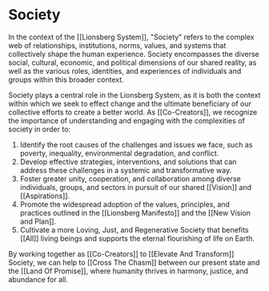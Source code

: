 # Society

In the context of the [[Lionsberg System]], "Society" refers to the complex web of relationships, institutions, norms, values, and systems that collectively shape the human experience. Society encompasses the diverse social, cultural, economic, and political dimensions of our shared reality, as well as the various roles, identities, and experiences of individuals and groups within this broader context.

Society plays a central role in the Lionsberg System, as it is both the context within which we seek to effect change and the ultimate beneficiary of our collective efforts to create a better world. As [[Co-Creators]], we recognize the importance of understanding and engaging with the complexities of society in order to:

1.  Identify the root causes of the challenges and issues we face, such as poverty, inequality, environmental degradation, and conflict.
2.  Develop effective strategies, interventions, and solutions that can address these challenges in a systemic and transformative way.
3.  Foster greater unity, cooperation, and collaboration among diverse individuals, groups, and sectors in pursuit of our shared [[Vision]] and [[Aspirations]].
4.  Promote the widespread adoption of the values, principles, and practices outlined in the [[Lionsberg Manifesto]] and the [[New Vision and Plan]].
5.  Cultivate a more Loving, Just, and Regenerative Society that benefits [[All]] living beings and supports the eternal flourishing of life on Earth.

By working together as [[Co-Creators]] to [[Elevate And Transform]] Society, we can help to [[Cross The Chasm]] between our present state and the [[Land Of Promise]], where humanity thrives in harmony, justice, and abundance for all.